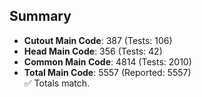 ## Summary

- **Cutout Main Code**: 387 (Tests: 106)  
- **Head Main Code**: 356 (Tests: 42)  
- **Common Main Code**: 4814 (Tests: 2010)  
- **Total Main Code**: 5557 (Reported: 5557)  
✅ Totals match.
